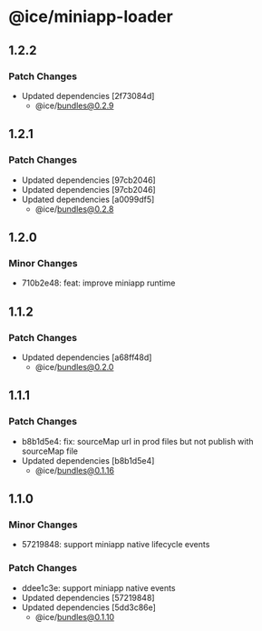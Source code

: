 # @ice/miniapp-loader

## 1.2.2

### Patch Changes

- Updated dependencies [2f73084d]
  - @ice/bundles@0.2.9

## 1.2.1

### Patch Changes

- Updated dependencies [97cb2046]
- Updated dependencies [97cb2046]
- Updated dependencies [a0099df5]
  - @ice/bundles@0.2.8

## 1.2.0

### Minor Changes

- 710b2e48: feat: improve miniapp runtime

## 1.1.2

### Patch Changes

- Updated dependencies [a68ff48d]
  - @ice/bundles@0.2.0

## 1.1.1

### Patch Changes

- b8b1d5e4: fix: sourceMap url in prod files but not publish with sourceMap file
- Updated dependencies [b8b1d5e4]
  - @ice/bundles@0.1.16

## 1.1.0

### Minor Changes

- 57219848: support miniapp native lifecycle events

### Patch Changes

- ddee1c3e: support miniapp native events
- Updated dependencies [57219848]
- Updated dependencies [5dd3c86e]
  - @ice/bundles@0.1.10

